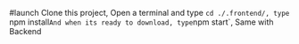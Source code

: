 #launch
Clone this project, Open a terminal and type `cd ./.frontend/, type `npm install` And when its ready to download, type `npm start`, Same with Backend
